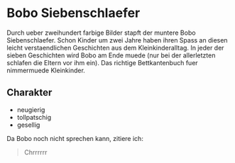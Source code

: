 # Bobo Siebenschlaefer

Durch ueber zweihundert farbige Bilder stapft der muntere Bobo Siebenschlaefer. Schon Kinder um zwei Jahre haben ihren Spass an diesen leicht verstaendlichen Geschichten aus dem Kleinkinderalltag. In jeder der sieben Geschichten wird Bobo am Ende muede (nur bei der allerletzten schlafen die Eltern vor ihm ein). Das richtige Bettkantenbuch fuer nimmermuede Kleinkinder.

## Charakter
* neugierig
* tollpatschig
* gesellig

Da Bobo noch nicht sprechen kann, zitiere ich:
> Chrrrrrr